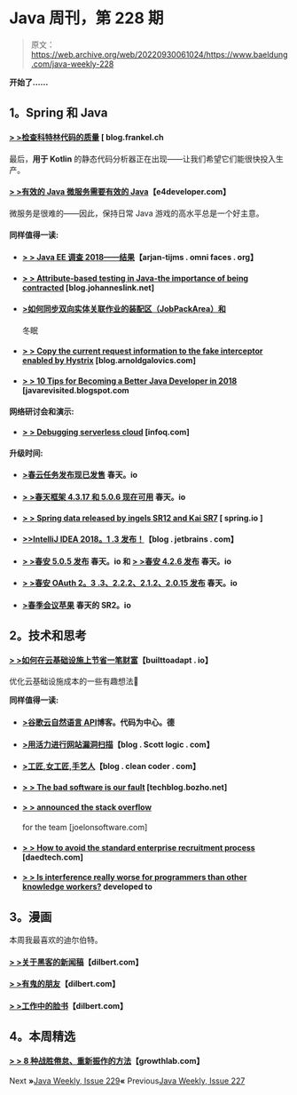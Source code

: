 # Java 周刊，第 228 期

> 原文：<https://web.archive.org/web/20220930061024/https://www.baeldung.com/java-weekly-228>

**开始了……**

## 1。Spring 和 Java

#### [> >检查科特林代码的质量](https://web.archive.org/web/20220626084721/https://blog.frankel.ch/check-quality-kotlin-code/) [ blog.frankel.ch

最后，**用于 Kotlin** 的静态代码分析器正在出现——让我们希望它们能很快投入生产。

#### [**> >有效的 Java 微服务需要有效的 Java**](https://web.archive.org/web/20220626084721/https://www.e4developer.com/2018/05/09/effective-java-microservices-require-effective-java/)【e4developer.com】

微服务是很难的——因此，保持日常 Java 游戏的高水平总是一个好主意。

#### 同样值得一读:

*   #### [**> > Java EE 调查 2018——结果**](https://web.archive.org/web/20220626084721/https://arjan-tijms.omnifaces.org/2018/05/java-ee-survey-2018-results.html)【arjan-tijms . omni faces . org】

*   #### [**> > Attribute-based testing in Java-the importance of being contracted**](https://web.archive.org/web/20220626084721/http://blog.johanneslink.net/2018/04/20/the-importance-of-being-shrunk/) [blog.johanneslink.net]

*   #### [**>如何同步双向实体关联作业的装配区（JobPackArea）和**](https://web.archive.org/web/20220626084721/https://vladmihalcea.com/jpa-hibernate-synchronize-bidirectional-entity-associations/)

    冬眠
*   #### [**> > Copy the current request information to the fake interceptor enabled by Hystrix**](https://web.archive.org/web/20220626084721/http://blog.arnoldgalovics.com/2018/05/07/copying-current-request-information-into-feign-interceptor-with-hystrix-enabled/) [blog.arnoldgalovics.com]

*   #### [**> > 10 Tips for Becoming a Better Java Developer in 2018**](https://web.archive.org/web/20220626084721/https://javarevisited.blogspot.com/2018/05/10-tips-to-become-better-java-developer.html) [javarevisited.blogspot.com

**网络研讨会和演示:**

*   #### [**> > Debugging serverless cloud**](https://web.archive.org/web/20220626084721/https://www.infoq.com/presentations/debugging-serverless-cloud-azure) [infoq.com]

**升级时间:**

*   #### [**>春云任务发布现已发售**](https://web.archive.org/web/20220626084721/https://spring.io/blog/2018/05/07/spring-cloud-task-2-0-0-release-is-now-available) 春天。io

*   #### [**> >春天框架 4.3.17 和 5.0.6 现在可用**](https://web.archive.org/web/20220626084721/https://spring.io/blog/2018/05/08/spring-framework-4-3-17-and-5-0-6-available-now) 春天。io

*   #### [**> > Spring data released by ingels SR12 and Kai SR7**](https://web.archive.org/web/20220626084721/https://spring.io/blog/2018/05/08/spring-data-ingalls-sr12-and-kay-sr7-released) [ spring.io ]

*   #### [**>>IntelliJ IDEA 2018。1 .3 发布！**](https://web.archive.org/web/20220626084721/https://blog.jetbrains.com/idea/2018/05/intellij-idea-2018-1-3-is-released/)【blog . jetbrains . com】

*   #### [**> >春安 5.0.5 发布**](https://web.archive.org/web/20220626084721/https://spring.io/blog/2018/05/08/spring-security-5-0-5-released) 春天。io 和 [**> >春安 4.2.6 发布**](https://web.archive.org/web/20220626084721/https://spring.io/blog/2018/05/08/spring-security-4-2-6-released) 春天。io

*   #### [**> >春安 OAuth 2。3 .3、2.2.2、2.1.2、2.0.15 发布**](https://web.archive.org/web/20220626084721/https://spring.io/blog/2018/05/08/spring-security-oauth-2-3-3-2-2-2-2-1-2-2-0-15-released) 春天。io

*   #### [**>春季会议苹果**](https://web.archive.org/web/20220626084721/https://spring.io/blog/2018/05/08/spring-session-apple-sr2) 春天的 SR2。io

## **2。技术和思考**

#### [**> >如何在云基础设施上节省一笔财富**](https://web.archive.org/web/20220626084721/https://builttoadapt.io/how-to-save-a-fortune-on-cloud-infrastructure-5ff418c7658c)【builttoadapt . io】

优化云基础设施成本的一些有趣想法🙂

**同样值得一读:**

*   #### [>谷歌云自然语言 API](https://web.archive.org/web/20220626084721/https://blog.codecentric.de/en/2018/05/google-cloud-natural-language-api/)博客。代码为中心。德

*   #### [**>用活力进行网站漏洞扫描**](https://web.archive.org/web/20220626084721/http://blog.scottlogic.com/2018/05/04/website-vulnerability-scanning-with-zap.html)【blog . Scott logic . com】

*   #### [**>工匠,女工匠,手艺人**](https://web.archive.org/web/20220626084721/http://blog.cleancoder.com/uncle-bob/2018/05/02/Craftsman-Craftswoman-Craftsperson.html)【blog . clean coder . com】

*   #### [**> > The bad software is our fault**](https://web.archive.org/web/20220626084721/https://techblog.bozho.net/bad-software-is-our-fault/) [techblog.bozho.net]

*   #### [> > announced the stack overflow](https://web.archive.org/web/20220626084721/https://www.joelonsoftware.com/2018/05/03/announcing-stack-overflow-for-teams/)

    for the team [joelonsoftware.com]
*   #### [**> > How to avoid the standard enterprise recruitment process**](https://web.archive.org/web/20220626084721/https://daedtech.com/avoid-hiring-process/) [daedtech.com]

*   #### [**> > Is interference really worse for programmers than other knowledge workers?**](https://web.archive.org/web/20220626084721/https://dev.to/_bigblind/are-interruptions-really-worse-for-programmers-than-for-other-knowledge-workers-2ij9) developed to

## 3。漫画

本周我最喜欢的迪尔伯特。

#### [> >关于黑客的新闻稿](https://web.archive.org/web/20220626084721/http://dilbert.com/strip/2018-05-08)【dilbert.com】

#### [> >有鬼的朋友](https://web.archive.org/web/20220626084721/http://dilbert.com/strip/2011-04-11)【dilbert.com】

#### [> >工作中的脸书](https://web.archive.org/web/20220626084721/http://dilbert.com/strip/2013-12-05)【dilbert.com】

## 4。本周精选

#### [> > 8 种战胜倦怠、重新振作的方法](https://web.archive.org/web/20220626084721/https://growthlab.com/8-ways-beat-burnout-reenergize/)【growthlab.com】

Next **»**[Java Weekly, Issue 229](/web/20220626084721/https://www.baeldung.com/java-weekly-229)**«** Previous[Java Weekly, Issue 227](/web/20220626084721/https://www.baeldung.com/java-weekly-227)